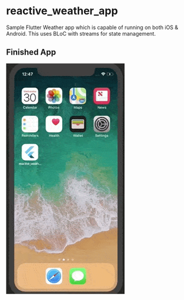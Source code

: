 # reactive_weather_app
Sample Flutter Weather app which is capable of running on both iOS &amp; Android.
This uses BLoC with streams for state management.

## Finished App
![Finished App](https://github.com/utkarshdbodake/reactive_weather_app/blob/master/reactive_weather_flow.gif)